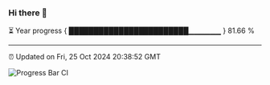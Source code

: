 ### Hi there 👋

⏳ Year progress { ████████████████████████▁▁▁▁▁▁ } 81.66 %

---

⏰ Updated on Fri, 25 Oct 2024 20:38:52 GMT

![Progress Bar CI](https://github.com/IshwaranRudhara/GIT-ACTION/workflows/Progress%20Bar%20CI/badge.svg)

